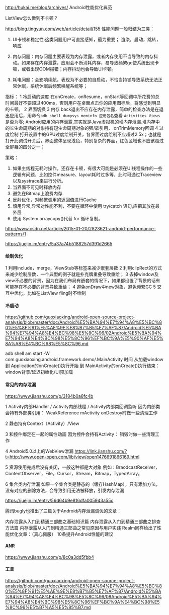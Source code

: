 http://hukai.me/blog/archives/
Android性能优化典范

ListView怎么做到不卡顿？  

http://blog.tingyun.com/web/article/detail/155
性能问题一般归结为三类：

1. UI卡顿和稳定性:这类问题用户可直接感知，最为重要；
渲染，启动，跳转，响应

2. 内存问题：内存问题主要表现为内存泄露，或者内存使用不当导致的内存抖动。如果存在内存泄露，应用会不断消耗内存，易导致频繁gc使系统出现卡顿，或者出现OOM报错；内存抖动也会导致UI卡顿。

3. 耗电问题：会影响续航，表现为不必要的自启动，不恰当持锁导致系统无法正常休眠，系统休眠后频繁唤醒系统等；

指标： 
1 冷启动的速度
在onCreate，onResume，onStart等回调中所花费的总时间最好不要超过400ms，否则用户在桌面点击你的应用图标后，将感觉到明显的卡顿。
2 界面切换
3 内存
back退出不应存在内存泄露，简单的检查办法是在退出应用后，用命令`adb shell dumpsys meminfo 应用包名`查看 `Activities Views` 是否为零;
Android应用的内存泄露,其实就是Java虚拟机的堆内存泄漏.堆内存中的长生命周期的对象持有短生命周期对象的强/软引用，
onTrimMemory回调
4 过度绘制
打开设置中的GPU过度绘制开关，各界面过度绘制不应超过2.5x；也就是打开此调试开关后，界面整体呈现浅色，特别复杂的界面，红色区域也不应该超过全屏幕的四分之一；


策略：
1. 如果主线程无耗时操作，还存在卡顿，有很大可能是必须在UI线程操作的一些逻辑有问题，比如控件measure、layout耗时过多等，此时可通过Traceview以及systrace来进行分析。
2. 当界面不可见时释放内存
3. 避免在Bitmap上浪费内存
4. 反射优化，对频繁调用的返回值进行Cache
5. 慎用异常,异常对性能不利，不要在循环中使用 try/catch 语句,应把其放在最外层
6. 使用 System.arraycopy()代替 for 循环复制。

http://www.csdn.net/article/2015-01-20/2823621-android-performance-patterns/1 

https://juejin.im/entry/5a37a74b5188257d391d2665 

#### 绘制优化
1 利用include，merge，ViewStub等标签来减少嵌套层数
2 利用clipRect的方式来减少绘制层数，一个典型的例子就是扑克牌重叠导致重绘；
3 去掉window及view不必要的背景，因为在我们布局有嵌套的情况下，如果都设置了背景的话有可能存在不必要的背景导致重绘；
4 避免onDraw中new对象，避免频繁GC
5 交互中优化，比如在ListView fling时不绘制


#### 冷启动
https://github.com/guoxiaoxing/android-open-source-project-analysis/blob/master/doc/Android%E5%BA%94%E7%94%A8%E5%BC%80%E5%8F%91%E5%AE%9E%E8%B7%B5%E7%AF%87/Android%E5%BA%94%E7%94%A8%E4%BC%98%E5%8C%96/02Android%E5%BA%94%E7%94%A8%E4%BC%98%E5%8C%96%EF%BC%9A%E5%90%AF%E5%8A%A8%E4%BC%98%E5%8C%96.md 

adb shell am start -W com.guoxiaoxing.android.framework.demo/.MainActivity 时间
从加载window 到 Application的onCreate()执行开始 到 MainActivity的onCreate()执行结束：
window背景/延迟初始化/UI预加载


#### 常见的内存泄漏
https://www.jianshu.com/p/3184b0a8fc4b

1 Activity内部Handler / Activity内部线程 / Activity内部类回调监听 
因为内部类会持有外部类引用：
WeakReference<Activity> mActivity
onDestroy时做一些清理工作

2 静态持有Context（Activity）/View

3 和控件绑定在一起的属性动画
因为控件会持有Activity：
销毁时做一些清理工作

4 Android5.0以上的WebView泄漏
https://link.jianshu.com/?t=http://www.open-open.com/lib/view/open1476691866169.html

5 资源使用完成后没有关闭，一般这种都是大对象
例如：BraodcastReceiver，ContentObserver，File，Cursor，Stream，Bitmap，TypedArray。

6 集合类内存泄漏
如果一个集合类是静态的（缓存HashMap），只有添加方法，没有对应的删除方法，会导致引用无法被释放，引发内存泄漏

https://juejin.im/entry/56d64b9e816dfa005943a55c 

腾讯bugly也推出了三篇关于Android内存泄漏调优的文章：

内存泄露从入门到精通三部曲之基础知识篇
内存泄露从入门到精通三部曲之排查方法篇
内存泄露从入门到精通三部曲之常见原因与用户实践
Realm同样给出了性能优化文章：（真心佩服）
10条提升Android性能的建议

#### ANR
https://www.jianshu.com/p/8c0a3dd5fbb4

#### 工具
https://github.com/guoxiaoxing/android-open-source-project-analysis/blob/master/doc/Android%E5%BA%94%E7%94%A8%E5%BC%80%E5%8F%91%E5%AE%9E%E8%B7%B5%E7%AF%87/Android%E5%BA%94%E7%94%A8%E4%BC%98%E5%8C%96/08Android%E5%BA%94%E7%94%A8%E4%BC%98%E5%8C%96%EF%BC%9A%E4%BC%98%E5%8C%96%E5%B7%A5%E5%85%B7.md 